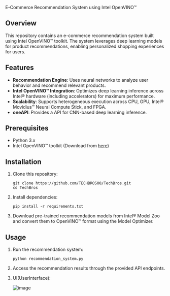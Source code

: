  E-Commerce Recommendation System using Intel OpenVINO™

## Overview

This repository contains an e-commerce recommendation system built using Intel OpenVINO™ toolkit. The system leverages deep learning models for product recommendations, enabling personalized shopping experiences for users.

## Features

- **Recommendation Engine**: Uses neural networks to analyze user behavior and recommend relevant products.
- **Intel OpenVINO™ Integration**: Optimizes deep learning inference across Intel® hardware (including accelerators) for maximum performance.
- **Scalability**: Supports heterogeneous execution across CPU, GPU, Intel® Movidius™ Neural Compute Stick, and FPGA.
- **oneAPI**: Provides a API for CNN-based deep learning inference.

## Prerequisites

- Python 3.x
- Intel OpenVINO™ toolkit (Download from [here](https://www.intel.com/content/dam/develop/public/us/en/include/openvino-download-ih/selector-0290a24.html))

## Installation

1. Clone this repository:

    ```
    git clone https://github.com/TECHBROS00/TechBros.git
    cd TechBros
    ```

2. Install dependencies:

    ```
    pip install -r requirements.txt
    ```

3. Download pre-trained recommendation models from Intel® Model Zoo and convert them to OpenVINO™ format using the Model Optimizer.

## Usage

1. Run the recommendation system:

    ```
    python recommendation_system.py
    ```

2. Access the recommendation results through the provided API endpoints.

3. UI(UserInterface):



   ![image](https://github.com/TECHBROS00/TechBros/assets/165239177/4ec70077-e8b3-4950-a310-fb01d5c33ef1)



